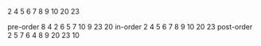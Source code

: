2 4 5 6 7 8 9 10 20 23


pre-order 8 4 2 6 5 7 10 9 23 20
in-order 2 4 5 6 7 8 9 10 20 23
post-order 2 5 7 6 4 8 9 20 23 10